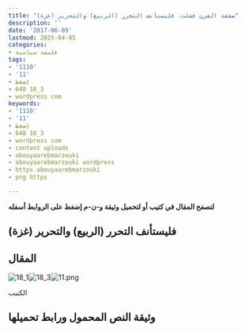 ```yaml
---
title: "صفقة القرن فشلت، فليستأنف التحرر (الربيع) والتحرير (غزة)"
description: ''
date: '2017-06-09'
lastmod: 2025-04-05
categories:
- فلسفة سياسية
tags:
- '1110'
- '11'
- إضغط
- 648 18_3
- wordpress com
keywords:
- '1110'
- '11'
- إضغط
- 648 18_3
- wordpress com
- content uploads
- abouyaarebmarzouki
- abouyaarebmarzouki wordpress
- https abouyaarebmarzouki
- png https

---
```

**لتصفح المقال في كتيب أو لتحميل وثيقة و-ن-م إضغط على الروابط أسفله**

## **(فليستأنف التحرر (الربيع) والتحرير (غزة**

## المقال

![18_1](https://abouyaarebmarzouki.wordpress.com/wp-content/uploads/2017/06/18_14.png?w=648)![18_3](https://abouyaarebmarzouki.wordpress.com/wp-content/uploads/2017/06/18_34.png?w=648)![11.png](https://abouyaarebmarzouki.wordpress.com/wp-content/uploads/2017/06/1110.png?w=648)

الكتيب

## وثيقة النص المحمول ورابط تحميلها

###
